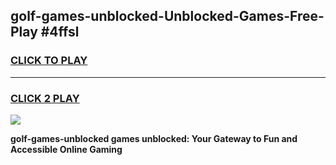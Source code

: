 
## golf-games-unblocked-Unblocked-Games-Free-Play #4ffsl
<h3>
<a href="https://us.freeplayer.one?title=golf-games-unblocked&ref=9M">CLICK TO PLAY</a></h3>
<hr>

<h3>
<a href="https://us.freeplayer.one?title=golf-games-unblocked&ref=9M">CLICK 2 PLAY</a>
  
</h3>

<a href="https://us.freeplayer.one?title=golf-games-unblocked&ref=9M"><img src="https://clearcache.store/games.png"></a>


**golf-games-unblocked games unblocked: Your Gateway to Fun and Accessible Online Gaming**
